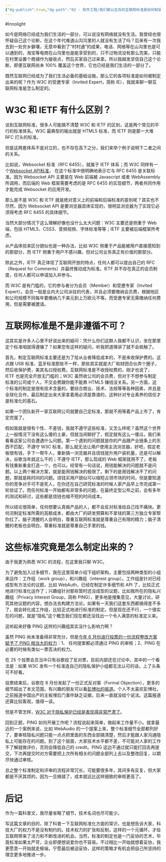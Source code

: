 ```yaml
---
{"dg-publish":true,"dg-path":"02 - 软件工程/我们赖以生存的互联网标准是如何制定的.md","permalink":"/02 - 软件工程/我们赖以生存的互联网标准是如何制定的/","created":"2025-06-05T14:12:44.670+08:00","updated":"2025-06-05T14:18:13.033+08:00"}
---
```


#Innolight

如今是网络已经成为我们生活的一部分，可以说没有网络就没有生活。我曾经也很怀疑自己这个论断，在这个年代难道山沟沟里的人就没有生活了吗？后来有一次我去到一处穷乡僻壤，无意中看到了“村村通”的成果，电话、网络等在山沟里也是可以通到的，淘宝等电商在山沟里也是能享受到的，只不过物流没有那么完美，只能在村里设置个商铺作为接收点，然后买家自己过来拿。所以我越发坚信自己这个论断，即便互联网尚未 100% 覆盖这个世界，它也已经是我们生活的一部分了。

既然互联网已经成为了我们生活必备的基础设施，那么它的各项标准是如何被制定出来的呢？作为 W3C 的受邀专家（Invited Expert，简称 IE），我就来聊一聊互联网标准是怎么制定的。

# W3C 和 IETF 有什么区别？

谈到互联网标准，很多人可能搞不清楚 W3C 和 IETF 的区别，这是两个常见的平行的标准体系。W3C 最典型的输出就是 HTML5 标准，而 IETF 则是那一大堆 RFC 打头的标准。

但是这两套体系不是对立的，也不存在高下之分，我们来举个例子说明下二者之间的关系。

比如说，Websocket 标准（RFC 6455），就属于 IETF 体系；而 W3C 同样有一个[Websocket API标准](https://www.w3.org/TR/websockets/)， 在这个标准中很明确地表示它与 RFC 6455 是关联标准。因为 Websocket API 主要是在 Web 前端被 Javascript 或者 WebAssembly 所调用，而后端的 Web 框架需要考虑的是 RFC 6455 的实现细节，两者共同作用才能完成 Websocket 的应用开发。

那么是不是 W3C 和 IETF 就是绝对意义上的前端和后端标准的差别呢？其实也不尽然，因为 Websocket API 是要浏览器具体实现的，很明显浏览器为了实现它必须得考虑 RFC 6455 的具体细节。

当然大部分情况下这么理解好像也没什么太大问题：W3C 主要还是侧重于 Web 端，包括 HTML5、CSS3、音频视频、字体标准等等；IETF 主要被后端框架所考虑。

从产品体验来区分貌似也是一种办法，比如 W3C 侧重于产品能被用户直接感知到的那部分，而 IETF 侧重于用户不感兴趣，但对公司业务真正有价值的那部分。

除此之外，IETF 真正体现了互联网开放的特点，任何人都可以提出自己的 RFC（Request for Comments）并最终推动成为标准。IETF 并不存在真正的会员制度，任何人都可以申请加入并参与。

而 W3C 是有门槛的，它的参与者分为会员（Member）和受邀专家（Invited Expert）。会员一般是业内大公司派驻的代表，并且必须要缴纳会员费，根据地区和公司规模不同每年要缴纳几千美元到上万欧元不等。而受邀专家无需缴纳任何费用，但是需要被邀请。

# 互联网标准是不是非遵循不可？

这其实是许多人心里不好说出来的疑问：凭什么你们这群人我都不认识，坐在那里定个标准咱就得遵循了？如果您有这样的疑问，听我把道理讲了就不会抵触了。

首先，制定互联网标准主要还是为了给从业者降低成本的，不是来收保护费的。这点跟 USB 标准、蓝牙标准那些不一样，那些其实就是大厂和财团合伙弄个圈子，然后收保护费，美其名曰授权费。互联网标准是不收授权费的，刚才也说了，IETF 也是完全开放无门槛的；W3C 虽然收公司的会员费，但对于不想参与制定标准的公司或个人，不交会费跟你能不能靠 HTML5 赚钱没关系。另一方面，这个标准的制定是很有技术含量的，要综合商业、技术、法规等等各种因素，并且是全球化合作，最后制定出来大家拿着用必须是靠谱的，这种针对专业素养的信任才是标准化的基石。

如果一个团队新开一家互联网公司就要自己定标准，那就不用等着产品上市了，肯定完蛋了。

假如我就是很有个性、不差钱，我就不遵守这些标准，又怎么样呢？虽然这个世界上一般情况下没有这么傻的土豪，但就当闲聊好了，假定就有这么一傻瓜，我们来看看这家公司会遭遇什么问题。第一个遇到的问题就是你的产品跟产业链条上的东西不匹配，不遵守 W3C 标准，那么就无法让用户使用主流浏览器，好吧，假定老板很有钱，手下一帮牛人，重新搞一浏览器并且烧钱提升用户装机量，还是可以解决，谷歌当年就这么干的；不遵守 IETF，那么现成的 Web 框架就用不了，老板有钱重新重金打造一个，也可以。经常有一句话说，用钱能解决的问题就不是问题。以上两个解决方案，就是能用钱解决的极限了。剩下的是用钱解决不了的问题，那就是耗时间的问题。烧钱买用户貌似可以缩短占领市场的时间，但是要知道你的竞争对手可不是死人，在你还在自己研究标准的时候人家产品早上市完成第一轮验证了。而任何标准一开始都有非常多的问题，在最终定型公布之前，会有多年的测试和研讨，这些都是烧钱也缩不短的时间成本。

所以结论很简单，任何想要认真做产品的人，都不会反对标准给自己找不痛快。更何况制定标准所需的高额成本，都由大厂的研发预算和不拿钱的第三方独立专家帮你扛了。脑子清醒的人会明白，尊重互联网标准就是尊重自己有限的精力；脑子清醒的老板也会明白，尊重标准就是尊重自己手里的钱。

# 这些标准究竟是怎么制定出来的？

由于我更为熟悉 W3C 的流程，在这里我只聊 W3C。

为了避免加入过多细节，我在这里简单介绍下组织架构，主要包括两种类型的小组来运作：工作组（work group），和兴趣组（interest group）。工作组是针对已经成型有方法论的议题，比如 WebAuth，已经在制定许多细节和 API 了，比较正式地进行标准化运作了；兴趣组针对那些暂时还没成型的议题，比如我所在的隐私兴趣组（Privacy Interest Group，简称 PING），更多地是搜集意见，大量讨论，研究其他议题的内容，想办法去构建方法论。如果有一天我们这套东西都搞得差不多了，就会转化成工作组，比较正式地进行标准的制定。但是现在还不行，一个很实在的问题，就是“隐私”这个概念我们现在都还没找出一个令人满意的标准定义来。

这听起来好像 PING 这样的兴趣组其实没什么影响力啊？

虽然 PING 尚未准备得非常充分，但是[今年 6 月份进行投票的一份流程整改方案赋予了 PING 相当大的权力](https://github.com/w3cping/administrivia/blob/process-changes-2019q3/README.md#privacy-review)：1、 任何提案都必须通过 PING 的审核；2、PING 在必要的时候有类似一票否决的权力。

在 25 个投票会员当中只有谷歌投了反对票，目前内部还在讨论中，其中的一个看法是：如果 W3C 发布一个标准连自己的隐私保护小组都无法认可的话，上了头条可不好看。

投票结束后，谷歌在 8 月份发起了一份正式反对案（Formal Objection），更多的细节超出了本文范围，有兴趣的朋友可以看[彭博社的报道](https://www.bloomberg.com/news/articles/2019-09-24/google-blocks-privacy-push-at-the-group-that-sets-web-standards)。个人不太喜欢彭博社，之前报道中国出产的主板埋后门事件缺乏证据，后来一直就没给个说法。这篇报道还算比较客观，值得一读。

但是不管怎样，[W3C 对于隐私保护已经是表现得非常严肃了](https://techcrunch.com/2019/09/11/web-feature-developers-told-to-dial-up-attention-on-privacy-and-security/)。

回到正题，PING 如何开展工作呢？流程说起来简单，做起来工作量不小。就拿最近的一个案例来说，比如 WebAudio 的一个提案上来，整个标准细节全部都列好了，要审核隐私问题只能一点点把里面的东西全部搞清楚，然后才能跟人家沟通隐私上可能存在的问题。到了这个层面，大家技术水平都不差，不可能对人家的工作不了解就做评价，否则会降低自己的 credit。PING 这边不通过就只能打回去再提交，下次再提交时对方需要把上次所有相关的问题全部列上去以及整改回复，以期尽快通过审核。

总之整个标准制定和评审的流程非常冗长，可能要很多年，其间多有反复，但大家都是不厌其烦的，因为一旦搞错了，成本就远比这样细致的审核更高了。

# 后记

作为一篇科普文，我尽量省略了细节，技术名词也尽可能少。

写这篇文章的目的，除了科普一下互联网标准化方面的常识，也是想告诉大家，科技大厂的权力不是没有制约的。技术权力的扩张和反制，这样的一个元循环，才给互联网带来了活力和不断改进的机会。当然，标准的制定也是一门妥协的艺术，毕竟标准如果太严苛，企业即便想说爱你也不容易。不过相比一开始就想着妥协，我更愿意一开始就走极端，宁愿最后被迫妥协，这样的策略才有机会把自己所坚持的理念更多地推进一步。